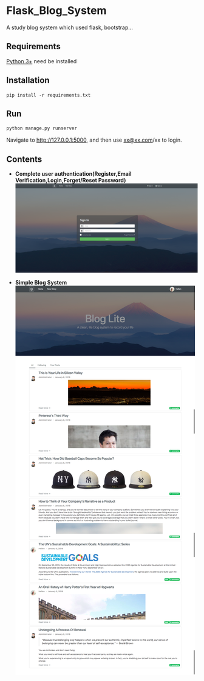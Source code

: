 # Flask_Blog_System
A study blog system which used flask, bootstrap...

## Requirements

[Python 3+](https://www.python.org/downloads/) need be installed

## Installation
```
pip install -r requirements.txt
```

## Run

```bash	
python manage.py runserver
```
Navigate to http://127.0.0.1:5000, and then use xx@xx.com/xx to login.

## Contents

  - **Complete user authentication(Register,Email Verification,Login,Forget/Reset Password)**
  ![alt text](https://github.com/luisxiaomai/Images/blob/master/Flask_Study_App/login.png)

  
  - **Simple Blog System** 
  ![alt text](https://github.com/luisxiaomai/Images/blob/master/Flask_Study_App/Blog_Lite.png)

 


